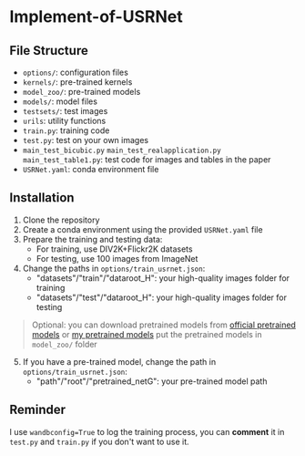# Implement-of-USRNet

## File Structure

- `options/`: configuration files
- `kernels/`: pre-trained kernels
- `model_zoo/`: pre-trained models
- `models/`: model files
- `testsets/`: test images
- `urils`: utility functions
- `train.py`: training code
- `test.py`: test on your own images
- `main_test_bicubic.py` `main_test_realapplication.py` `main_test_table1.py`: test code for images and tables in the paper
- `USRNet.yaml`: conda environment file

## Installation

1. Clone the repository
2. Create a conda environment using the provided `USRNet.yaml` file
3. Prepare the training and testing data:
    - For training, use DIV2K+Flickr2K datasets
    - For testing, use 100 images from ImageNet
4. Change the paths in `options/train_usrnet.json`:
    - "datasets"/"train"/"dataroot_H": your high-quality images folder for training
    - "datasets"/"test"/"dataroot_H":  your high-quality images folder for testing  
> Optional: you can download pretrained models from [official pretrained models](https://drive.google.com/file/d/1qz8aaYOAMhoKn07VppFjRsDflYpxeVmz/view?usp=sharing) or [my pretrained models]()
> put the pretrained models in `model_zoo/` folder
5. If you have a pre-trained model, change the path in `options/train_usrnet.json`:
    - "path"/"root"/"pretrained_netG": your pre-trained model path

## Reminder

I use `wandbconfig=True` to log the training process, you can **comment** it in `test.py` and `train.py` if you don't want to use it.

